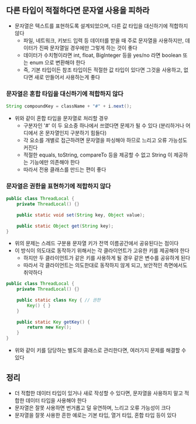 ## 다른 타입이 적절하다면 문자열 사용을 피하라

* 문자열은 텍스트를 표현하도록 설계되었으며, 다른 값 타입을 대신하기에 적합하지 않다
    * 파일, 네트워크, 키보드 입력 등 데이터를 받을 때 주로 문자열을 사용하지만, 데이터가 진짜 문자열일 경우에만 그렇게 하는 것이 좋다
    * 데이터가 수치형이라면 int, float, BigInteger 등을 yes/no 라면 boolean 또는 enum 으로 변환해야 한다
    * 즉, 기본 타입이든 참조 타입이든 적절한 값 타입이 있다면 그것을 사용하고, 없다면 새로 만들어서 사용하는게 좋다

### 문자열은 혼합 타입을 대신하기에 적합하지 않다

```java
String compoundKey = className + "#" + i.next();
```

* 위와 같이 혼합 타입을 문자열로 처리할 경우
    * 구분자인 '#' 이 두 요소중 하나에서 쓰였다면 문제가 될 수 있다 (분리하거나 어디에서 온 문자열인지 구분하기 힘들다)
    * 각 요소를 개별로 접근하려면 문자열을 파싱해야 하므로 느리고 오류 가능성도 커진다
    * 적절한 equals, toString, compareTo 등을 제공할 수 없고 String 이 제공하는 기능에만 의존해야 한다
    * 따라서 전용 클래스를 만드는 편이 좋다

### 문자열은 권한을 표현하기에 적합하지 않다

```java
public class ThreadLocal {
    private ThreadLocal() {}
    
    public static void set(String key, Object value);
    
    public static Object get(String key);
}
```

* 위의 문제는 스레드 구분용 문자열 키가 전역 이름공간에서 공유된다는 점이다
* 이 방식이 의도대로 동작하기 위해서는 각 클라이언트가 고유한 키를 제공해야 한다
    * 하지만 두 클라이언트가 같은 키를 사용하게 될 경우 같은 변수를 공유하게 된다
    * 따라서 각 클라이언트는 의도한대로 동작하지 않게 되고, 보안적인 측면에서도 취약하다
    
```java
public class ThreadLocal {
    private ThreadLocal() {}
    
    public static class Key { // 권한
        Key() { }
    }
    
    public static Key getKey() {
        return new Key();
    }
}
```

* 위와 같이 키를 담당하는 별도의 클래스로 관리한다면, 여러가지 문제를 해결할 수 있다

## 정리

* 더 적합한 데이터 타입이 있거나 새로 작성할 수 있다면, 문자열을 사용하지 말고 적합한 데이터 타입을 사용해야 한다
* 문자열은 잘못 사용하면 번거롭고 덜 유연하며, 느리고 오류 가능성이 크다
* 문자열을 잘못 사용한 흔한 예로는 기본 타입, 열거 타입, 혼합 타입 등이 있다
